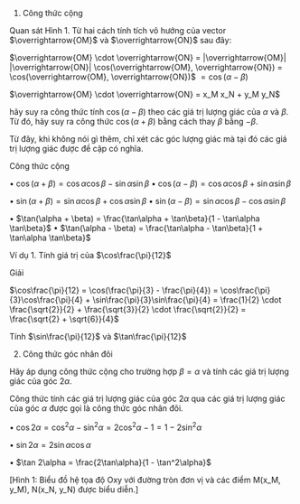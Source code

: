 1. Công thức cộng

Quan sát Hình 1. Từ hai cách tính tích vô hướng của vector $\overrightarrow{OM}$ và $\overrightarrow{ON}$ sau đây:

$\overrightarrow{OM} \cdot \overrightarrow{ON} = |\overrightarrow{OM}| |\overrightarrow{ON}| \cos(\overrightarrow{OM}, \overrightarrow{ON}) = \cos(\overrightarrow{OM}, \overrightarrow{ON})$
$= \cos(\alpha - \beta)$

$\overrightarrow{OM} \cdot \overrightarrow{ON} = x_M x_N + y_M y_N$

hãy suy ra công thức tính $\cos(\alpha - \beta)$ theo các giá trị lượng giác của $\alpha$ và $\beta$. Từ đó, hãy suy ra công thức $\cos(\alpha + \beta)$ bằng cách thay $\beta$ bằng $-\beta$.

Từ đây, khi không nói gì thêm, chỉ xét các góc lượng giác mà tại đó các giá trị lượng giác được đề cập có nghĩa.

Công thức cộng

• $\cos(\alpha + \beta) = \cos\alpha \cos\beta - \sin\alpha \sin\beta$    • $\cos(\alpha - \beta) = \cos\alpha \cos\beta + \sin\alpha \sin\beta$

• $\sin(\alpha + \beta) = \sin\alpha \cos\beta + \cos\alpha \sin\beta$    • $\sin(\alpha - \beta) = \sin\alpha \cos\beta - \cos\alpha \sin\beta$

• $\tan(\alpha + \beta) = \frac{\tan\alpha + \tan\beta}{1 - \tan\alpha \tan\beta}$    • $\tan(\alpha - \beta) = \frac{\tan\alpha - \tan\beta}{1 + \tan\alpha \tan\beta}$

Ví dụ 1. Tính giá trị của $\cos\frac{\pi}{12}$

Giải

$\cos\frac{\pi}{12} = \cos(\frac{\pi}{3} - \frac{\pi}{4}) = \cos\frac{\pi}{3}\cos\frac{\pi}{4} + \sin\frac{\pi}{3}\sin\frac{\pi}{4} = \frac{1}{2} \cdot \frac{\sqrt{2}}{2} + \frac{\sqrt{3}}{2} \cdot \frac{\sqrt{2}}{2} = \frac{\sqrt{2} + \sqrt{6}}{4}$

Tính $\sin\frac{\pi}{12}$ và $\tan\frac{\pi}{12}$

2. Công thức góc nhân đôi

Hãy áp dụng công thức cộng cho trường hợp $\beta = \alpha$ và tính các giá trị lượng giác của góc $2\alpha$.

Công thức tính các giá trị lượng giác của góc $2\alpha$ qua các giá trị lượng giác của góc $\alpha$ được gọi là công thức góc nhân đôi.

• $\cos 2\alpha = \cos^2\alpha - \sin^2\alpha = 2\cos^2\alpha - 1 = 1 - 2\sin^2\alpha$

• $\sin 2\alpha = 2\sin\alpha \cos\alpha$

• $\tan 2\alpha = \frac{2\tan\alpha}{1 - \tan^2\alpha}$

[Hình 1: Biểu đồ hệ tọa độ Oxy với đường tròn đơn vị và các điểm M(x_M, y_M), N(x_N, y_N) được biểu diễn.]